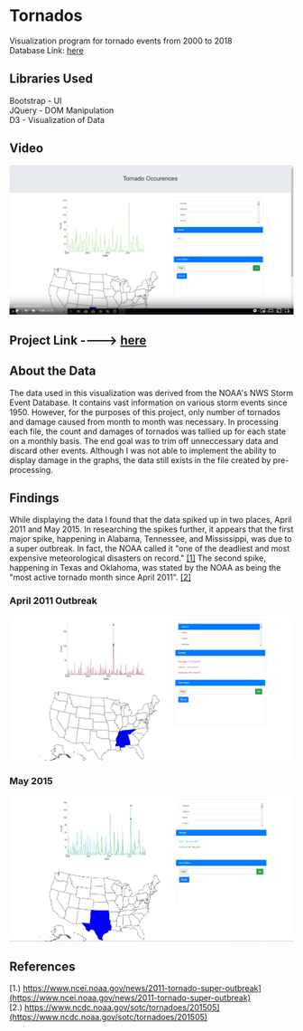 # Tornados
Visualization program for tornado events from 2000 to 2018<br>
Database Link: [here](https://www.ncdc.noaa.gov/stormevents/)

## Libraries Used
Bootstrap - UI<br>
JQuery - DOM Manipulation<br>
D3 - Visualization of Data

## Video
[![Thumbnail not found](/Screenshots/Thumbnail.png?raw=true)](https://youtu.be/BS6PQjrhPI0)

## Project Link ----> [here](https://davidcooper1.github.io/Tornados/)
## About the Data
The data used in this visualization was derived from the NOAA's NWS Storm Event Database. It contains vast information on various storm events since 1950. However, for the purposes of this project, only number of tornados and damage caused from month to month was necessary. In processing each file, the count and damages of tornados was tallied up for each state on a monthly basis. The end goal was to trim off unneccessary data and discard other events. Although I was not able to implement the ability to display damage in the graphs, the data still exists in the file created by pre-processing.

## Findings
While displaying the data I found that the data spiked up in two places, April 2011 and May 2015. In researching the spikes further, it appears that the first major spike, happening in Alabama, Tennessee, and Mississippi, was due to a super outbreak. In fact, the NOAA called it "one of the deadliest and most expensive meteorological disasters on record." [[1]](https://www.ncei.noaa.gov/news/2011-tornado-super-outbreak) The second spike, happening in Texas and Oklahoma, was stated by the NOAA as being the "most active tornado month since April 2011". [[2]](https://www.ncdc.noaa.gov/sotc/tornadoes/201505)

### April 2011 Outbreak
![Image Not Found](/Screenshots/April2011.png?raw=true)

### May 2015
![Image Not Found](/Screenshots/May2015.png?raw=true)

## References

[1.) https://www.ncei.noaa.gov/news/2011-tornado-super-outbreak](https://www.ncei.noaa.gov/news/2011-tornado-super-outbreak)<br>
[2.) https://www.ncdc.noaa.gov/sotc/tornadoes/201505](https://www.ncdc.noaa.gov/sotc/tornadoes/201505)

